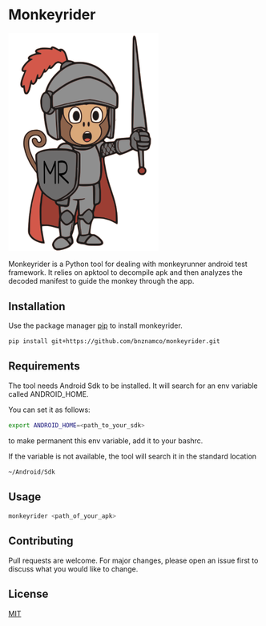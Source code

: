 # Monkeyrider
<img src="logo.png" width="300">


Monkeyrider is a Python tool for dealing with monkeyrunner android test framework.
It relies on apktool to decompile apk and then analyzes the decoded manifest to guide the monkey through the app.

## Installation

Use the package manager [pip](https://pip.pypa.io/en/stable/) to install monkeyrider.

```bash
pip install git+https://github.com/bnznamco/monkeyrider.git

```

## Requirements

The tool needs Android Sdk to be installed.
It will search for an env variable called ANDROID_HOME.

You can set it as follows:

```bash
export ANDROID_HOME=<path_to_your_sdk>

```
to make permanent this env variable, add it to your bashrc.

If the variable is not available, the tool will search it in the standard location

```bash
~/Android/Sdk

```

## Usage

```bash
monkeyrider <path_of_your_apk>

```

## Contributing
Pull requests are welcome. For major changes, please open an issue first to discuss what you would like to change.


## License
[MIT](LICENSE)